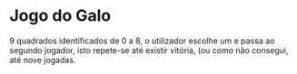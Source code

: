 # Jogo do Galo
9 quadrados identificados de 0 a 8, o utilizador escolhe um e passa ao segundo jogador, isto repete-se até existir vitória, (ou como não consegui, até nove jogadas.
